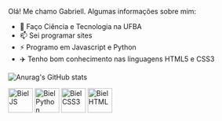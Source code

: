 Olá! Me chamo Gabriell. Algumas informações sobre mim:

- 💬 Faço Ciência e Tecnologia na UFBA
- 📫 Sei programar sites 
- ⚡ Programo em Javascript e Python
- ✈️ Tenho bom conhecimento nas linguagens HTML5 e CSS3


![Anurag's GitHub stats](https://github-readme-stats.vercel.app/api?username=Bieelsanto&show_icons=false&theme=dark)
<div style='display: inline_block'>
  <img height='50' align='center' alt ='BielJS'src="https://cdn.jsdelivr.net/gh/devicons/devicon/icons/javascript/javascript-original.svg"/>
  <img height='50' align='center' alt ='BielPython'src="https://cdn.jsdelivr.net/gh/devicons/devicon/icons/python/python-original.svg" />
  <img height='50' align='center' alt ='BielCSS3'src="https://cdn.jsdelivr.net/gh/devicons/devicon/icons/css3/css3-original.svg"/>
  <img height='50' align='center' alt ='BielHTML'src="https://cdn.jsdelivr.net/gh/devicons/devicon/icons/html5/html5-original.svg"/>
</div>
